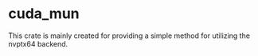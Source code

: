 # cuda_mun

This crate is mainly created for providing a simple method for utilizing the nvptx64 backend.
